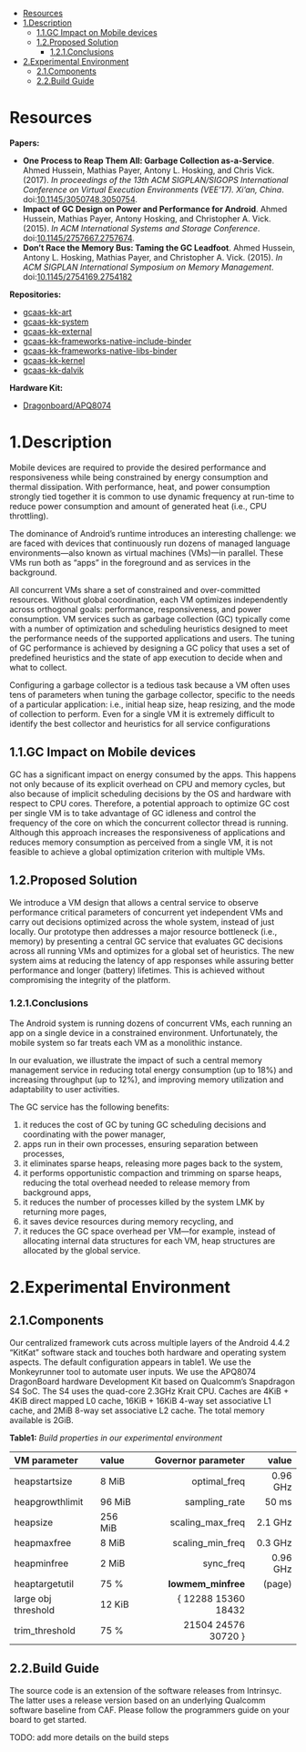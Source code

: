 <!-- MDTOC maxdepth:6 firsth1:1 numbering:0 flatten:0 bullets:1 updateOnSave:1 -->

- [Resources](#Resources)   
- [1.Description](#1Description)   
   - [1.1.GC Impact on Mobile devices](#11GC-Impact-on-Mobile-devices)   
   - [1.2.Proposed Solution](#12Proposed-Solution)   
      - [1.2.1.Conclusions](#121Conclusions)   
- [2.Experimental Environment](#2Experimental-Environment)   
   - [2.1.Components](#21Components)   
   - [2.2.Build Guide](#22Build-Guide)   

<!-- /MDTOC -->
# Resources


**Papers:**

* **One Process to Reap Them All: Garbage Collection as-a-Service**. Ahmed Hussein, Mathias Payer, Antony L. Hosking, and Chris Vick. (2017). *In proceedings of the 13th ACM SIGPLAN/SIGOPS International Conference on Virtual Execution Environments (VEE’17). Xi’an, China*. doi:[10.1145/3050748.3050754](https://doi.org/10.1145/3140607.3050754).
* **Impact of GC Design on Power and Performance for Android**. Ahmed Hussein, Mathias Payer, Antony Hosking, and Christopher A. Vick. (2015).  *In ACM International Systems and Storage Conference*. doi:[10.1145/2757667.2757674](https://doi.org/10.1145/2757667.2757674).
* **Don’t Race the Memory Bus: Taming the GC Leadfoot**. Ahmed Hussein, Antony L. Hosking, Mathias Payer, and Christopher A. Vick. (2015).  *In ACM SIGPLAN International Symposium on Memory Management*. doi:[10.1145/2754169.2754182](https://doi.org/10.1145/2887746.2754182)

**Repositories:**

- [gcaas-kk-art](https://github.com/fizous/gcaas-kk-art)
- [gcaas-kk-system](https://github.com/fizous/gcaas-kk-system)
- [gcaas-kk-external](https://github.com/fizous/gcaas-kk-dalvik)
- [gcaas-kk-frameworks-native-include-binder](https://github.com/fizous/gcaas-kk-external)
- [gcaas-kk-frameworks-native-libs-binder](https://github.com/fizous/gcaas-kk-frameworks-native-libs-binder)
- [gcaas-kk-kernel](https://github.com/fizous/gcaas-kk-kernel)
- [gcaas-kk-dalvik](https://github.com/fizous/gcaas-kk-dalvik)

**Hardware Kit:**
- [Dragonboard/APQ8074](http://dragonboard8074.intrinsyc.com/)

# 1.Description

Mobile devices are required to provide the desired performance and responsiveness while being constrained by energy consumption and thermal dissipation. With performance, heat, and power consumption strongly tied together it is common to use dynamic frequency at run-time to reduce power consumption and amount of generated heat (i.e., CPU throttling).

The dominance of Android’s runtime introduces an interesting challenge: we are faced with devices that continuously run dozens of managed language environments—also known as virtual machines (VMs)—in parallel. These VMs run both as “apps” in the foreground and as services in the background.

All concurrent VMs share a set of constrained and over-committed resources. Without global coordination, each VM optimizes independently across orthogonal goals: performance, responsiveness, and power consumption.
VM services such as garbage collection (GC) typically come with a number of optimization and scheduling heuristics designed to meet the performance needs of the supported applications and users. The tuning of GC performance is achieved by designing a GC policy that uses a set of predefined heuristics and the state of app execution to decide when and what to collect.

Configuring a garbage collector is a tedious task because a VM often uses tens of parameters when tuning the garbage collector, specific to the needs of a particular application: i.e., initial heap size, heap resizing, and the mode of collection to perform. Even for a single VM it is extremely difficult to identify the best collector and heuristics for all service configurations


## 1.1.GC Impact on Mobile devices

GC has a significant impact on energy consumed by the apps. This happens not only because of its explicit overhead on CPU and memory cycles, but also because of implicit scheduling decisions by the OS and hardware with respect to CPU cores. Therefore, a potential approach to optimize GC cost per single VM is to take advantage of GC idleness and control the frequency of the core on which the concurrent collector thread is running. Although this approach increases the responsiveness of applications and reduces memory consumption as perceived from a single VM, it is not feasible to achieve a global optimization criterion with multiple VMs.


## 1.2.Proposed Solution

We introduce a VM design that allows a central service to observe performance critical parameters of concurrent yet independent VMs and carry out decisions optimized across the whole system, instead of just locally. Our prototype then addresses a major resource bottleneck (i.e., memory) by presenting a central GC service that evaluates GC decisions across all running VMs and optimizes for a global set of heuristics. The new system aims at reducing the latency of app responses while assuring better performance and longer (battery) lifetimes. This is achieved without compromising the integrity of the platform.

### 1.2.1.Conclusions

The Android system is running dozens of concurrent VMs, each running an app on a single device in a constrained environment. Unfortunately, the mobile system so far treats each VM as a monolithic instance.

In our evaluation, we illustrate the impact of such a central memory management service in reducing total energy consumption (up to 18%) and increasing throughput (up to 12%), and improving memory utilization and adaptability to user activities.

The GC service has the following benefits:

1. it reduces the cost of GC by tuning GC scheduling decisions and coordinating with the power manager,
1. apps run in their own processes, ensuring separation between processes,
1. it eliminates sparse heaps, releasing more pages back to the system,
1. it performs opportunistic compaction and trimming on sparse heaps, reducing the total overhead needed to release memory from background apps,
1. it reduces the number of processes killed by the system LMK by returning more pages,
1. it saves device resources during memory recycling, and
1. it reduces the GC space overhead per VM—for example, instead of allocating internal data structures for each VM, heap structures are allocated by the global service.

# 2.Experimental Environment

## 2.1.Components

Our centralized framework cuts across multiple layers of the Android 4.4.2 “KitKat” software stack and touches both hardware and operating system aspects. The default configuration appears in table1. We use the Monkeyrunner tool to automate user inputs.
We use the APQ8074 DragonBoard hardware Development Kit based on Qualcomm’s Snapdragon S4 SoC. The S4 uses the quad-core 2.3GHz Krait CPU. Caches are 4KiB + 4KiB direct mapped L0 cache, 16KiB + 16KiB 4-way set associative L1 cache, and 2MiB 8-way set associative L2 cache. The total memory available is 2GiB.


**Table1:** _Build properties in our experimental environment_

| VM parameter    | value |     | Governor parameter | value |
|:------------------- |:--------- |:---:| ----------------------:| ---------:|
| heapstartsize       | 8 MiB     |     |           optimal_freq |  0.96 GHz |
| heapgrowthlimit     | 96 MiB    |     |          sampling_rate |     50 ms |
| heapsize            | 256 MiB   |     |       scaling_max_freq |   2.1 GHz |
| heapmaxfree         | 8 MiB     |     |       scaling_min_freq |   0.3 GHz |
| heapminfree         | 2 MiB     |     |              sync_freq |  0.96 GHz |
| heaptargetutil      | 75 %      |     |     **lowmem_minfree** |    (page) |
| large obj threshold | 12 KiB    |     |    { 12288 15360 18432 |           |
| trim_threshold      | 75 %      |     |    21504 24576 30720 } |           |


## 2.2.Build Guide

The source code is an extension of the software releases from Intrinsyc. The latter uses a release
version based on an underlying Qualcomm software baseline from CAF. Please follow the programmers
guide on your board to get started.

TODO: add more details on the build steps

